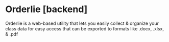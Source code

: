 # Orderlie [backend]

Orderlie is a web-based utility that lets you easily collect & organize your class data
for easy access that can be exported to formats like .docx, .xlsx, & .pdf
